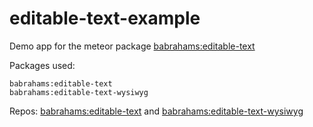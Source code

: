 editable-text-example
=====================

Demo app for the meteor package [babrahams:editable-text](https://atmospherejs.com/babrahams/editable-text)

Packages used:

    babrahams:editable-text
    babrahams:editable-text-wysiwyg

Repos: [babrahams:editable-text](https://github.com/JackAdams/meteor-editable-text) and [babrahams:editable-text-wysiwyg](https://github.com/JackAdams/meteor-editable-text-wysiwyg)
